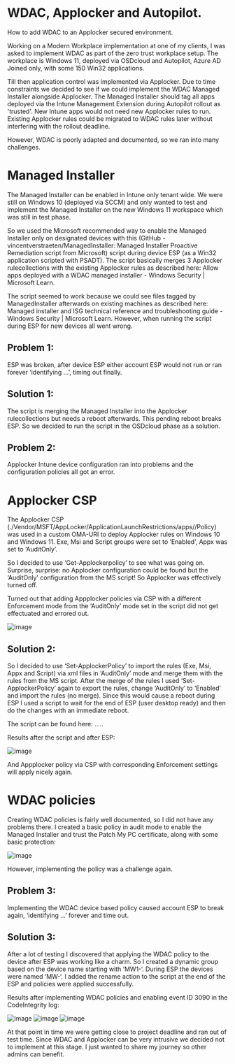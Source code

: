 # WDAC, Applocker and Autopilot. 
How to add WDAC to an Applocker secured environment.

Working on a Modern Workplace implementation at one of my clients, I was asked to implement WDAC as part of the zero trust workplace setup. The workplace is Windows 11, deployed via OSDcloud and Autopilot, Azure AD Joined only, with some 150 Win32 applications.

Till then application control was implemented via Applocker. Due to time constraints we decided to see if we could implement the WDAC Managed Installer alongside Applocker. The Managed Installer should tag all apps deployed via the Intune Management Extension during Autopilot rollout as 'trusted'. New Intune apps would not need new Applocker rules to run. Existing Applocker rules could be migrated to WDAC rules later without interfering with the rollout deadline.

However, WDAC is poorly adapted and documented, so we ran into many challenges.

# Managed Installer
The Managed Installer can be enabled in Intune only tenant wide. We were still on Windows 10 (deployed via SCCM) and only wanted to test and implement the Managed Installer on the new Windows 11 workspace which was still in test phase.

So we used the Microsoft recommended way to enable the Managed Installer only on designated devices with this (GitHub - vincentverstraeten/ManagedInstaller: Managed Installer Proactive Remediation script from Microsoft) script during device ESP (as a Win32 application scripted with PSADT). The script basically merges 3 Applocker rulecollections with the existing Applocker rules as described here: Allow apps deployed with a WDAC managed installer - Windows Security | Microsoft Learn.

The script seemed to work because we could see files tagged by ManagedInstaller afterwards on existing machines as described here: Managed installer and ISG technical reference and troubleshooting guide - Windows Security | Microsoft Learn. However, when running the script during ESP for new devices all went wrong.

## Problem 1:
ESP was broken, after device ESP either account ESP would not run or ran forever ‘identifying …’, timing out finally.
## Solution 1:
The script is merging the Managed Installer into the Applocker rulecollections but needs a reboot afterwards. This pending reboot breaks ESP. So we decided to run the script in the OSDcloud phase as a solution.

## Problem 2:
Applocker Intune device configuration ran into problems and the configuration policies all got an error.

# Applocker CSP
The Applocker CSP (./Vendor/MSFT/AppLocker/ApplicationLaunchRestrictions/apps/<group>/Policy) was used in a custom OMA-URI to deploy Applocker rules on Windows 10 and Windows 11. Exe, Msi and Script groups were set to ‘Enabled’, Appx was set to ‘AuditOnly’.

So I decided to use ‘Get-Applockerpolicy’ to see what was going on. Surprise, surprise: no Applocker configuration could be found but the ‘AuditOnly’ configuration from the MS script! So Applocker was effectively turned off.

Turned out that adding Appplocker policies via CSP with a different Enforcement mode from the ‘AuditOnly’ mode set in the script did not get effectuated and errored out.

![image](https://github.com/Frank-GTH/WDAC-Applocker/assets/119516706/1f2b7cdb-ec79-4f5d-97d5-6395a69077c5)

## Solution 2:
So I decided to use ‘Set-ApplockerPolicy’ to import the rules (Exe, Msi, Appx and Script) via xml files in ‘AuditOnly’ mode and merge them with the rules from the MS script. After the merge of the rules I used ‘Set-ApplockerPolicy’ again to export the rules, change ‘AuditOnly’ to ‘Enabled’ and import the rules (no merge). Since this would cause a reboot during ESP I used a script to wait for the end of ESP (user desktop ready) and then do the changes with an immediate reboot.

The script can be found here: …..

Results after the script and after ESP:

![image](https://github.com/Frank-GTH/WDAC-Applocker/assets/119516706/307afd85-40f2-4136-a61d-bea2e4d389a6)

And Appplocker policy via CSP with corresponding Enforcement settings will apply nicely again.

# WDAC policies
Creating WDAC policies is fairly well documented, so I did not have any problems there. I created a basic policy in audit mode to enable the Managed Installer and trust the Patch My PC certificate, along with some basic protection:

![image](https://github.com/Frank-GTH/WDAC-Applocker/assets/119516706/6ed28c0a-61f3-400a-a494-c2f240cd4a4c)

However, implementing the policy was a challenge again.

## Problem 3:
Implementing the WDAC device based policy caused account ESP to break again, ‘identifying …’ forever and time out.
## Solution 3:
After a lot of testing I discovered that applying the WDAC policy to the device after ESP was working like a charm. So I created a dynamic group based on the device name starting with ‘MW1-‘. During ESP the devices were named ‘MW-‘. I added the rename action to the script at the end of the ESP and policies were applied successfully.

Results after implementing WDAC policies and enabling event ID 3090 in the CodeIntegrity log:

![image](https://github.com/Frank-GTH/WDAC-Applocker/assets/119516706/4294fe04-b075-42ab-b490-6215c9eda7dc)
![image](https://github.com/Frank-GTH/WDAC-Applocker/assets/119516706/7ba95b57-67cc-404f-8817-f4f685bad2ea)
![image](https://github.com/Frank-GTH/WDAC-Applocker/assets/119516706/ef0b8c07-fe8e-4e02-aebe-f4b12b22d406)

At that point in time we were getting close to project deadline and ran out of test time. Since WDAC and Applocker can be very intrusive we decided not to implement at this stage. I just wanted to share my journey so other admins can benefit.
